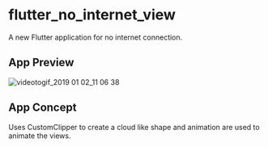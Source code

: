 # flutter_no_internet_view

A new Flutter application for no internet connection.

## App Preview

![videotogif_2019 01 02_11 06 38](https://user-images.githubusercontent.com/16761273/50581370-0fc95900-0e7f-11e9-9dc9-35b571673dcb.gif)

## App Concept
Uses CustomClipper to create a cloud like shape and animation are used to animate the views.
